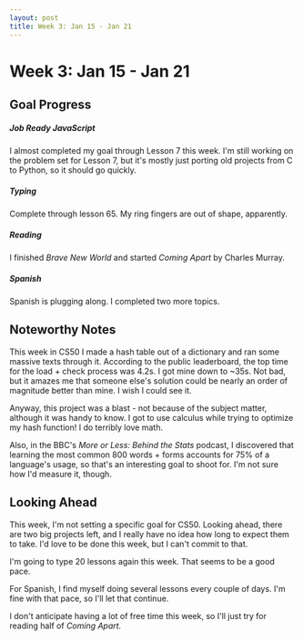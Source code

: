 ```yaml
---
layout: post
title: Week 3: Jan 15 - Jan 21
---
```


# Week 3: Jan 15 - Jan 21
## Goal Progress
##### Job Ready JavaScript
I almost completed my goal through Lesson 7 this week. I'm still working on the problem set for Lesson 7, but it's mostly just porting old projects from C to Python, so it should go quickly. 

##### Typing
Complete through lesson 65. My ring fingers are out of shape, apparently.

##### Reading
I finished *Brave New World* and started *Coming Apart* by Charles Murray.

##### Spanish
Spanish is plugging along. I completed two more topics.

## Noteworthy Notes
This week in CS50 I made a hash table out of a dictionary and ran some massive texts through it. According to the public leaderboard, the top time for the load + check process was 4.2s. I got mine down to ~35s. Not bad, but it amazes me that someone else's solution could be nearly an order of magnitude better than mine. I wish I could see it.

Anyway, this project was a blast - not because of the subject matter, although it was handy to know. I got to use calculus while trying to optimize my hash function! I do terribly love math.

Also, in the BBC's *More or Less: Behind the Stats* podcast, I discovered that learning the most common 800 words + forms accounts for 75% of a language's usage, so that's an interesting goal to shoot for. I'm not sure how I'd measure it, though.

## Looking Ahead
This week, I'm not setting a specific goal for CS50. Looking ahead, there are two big projects left, and I really have no idea how long to expect them to take. I'd love to be done this week, but I can't commit to that.

I'm going to type 20 lessons again this week. That seems to be a good pace.

For Spanish, I find myself doing several lessons every couple of days. I'm fine with that pace, so I'll let that continue.

I don't anticipate having a lot of free time this week, so I'll just try for reading half of *Coming Apart.*
